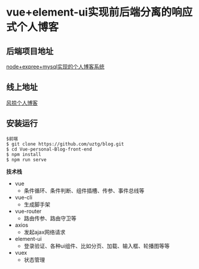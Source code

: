 # vue+element-ui实现前后端分离的响应式个人博客

## 后端项目地址 

[node+expree+mysql实现的个人博客系统](http://192.168.1.106)

## 线上地址 

[风掠个人博客](http://192.168.1.106)


## 安装运行
```
$前端
$ git clone https://github.com/uztg/blog.git
$ cd Vue-personal-Blog-front-end
$ npm install
$ npm run serve
```

**技术栈**

- vue 
  -  条件循环、条件判断、组件插槽、传参、事件总线等
- vue-cli 
  -  生成脚手架 
- vue-router  
  - 路由传参、路由守卫等
- axios  
  -  发起ajax网络请求 
- element-ui 
  - 登录验证、各种ui组件、比如分页、加载、输入框、轮播图等等
- vuex
  - 状态管理





